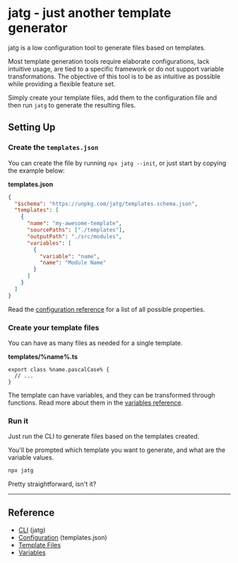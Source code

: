 # jatg - just another template generator

jatg is a low configuration tool to generate files based on templates.

Most template generation tools require elaborate configurations, lack intuitive usage, are tied to a specific framework or do not support variable transformations.
The objective of this tool is to be as intuitive as possible while providing a flexible feature set.

Simply create your template files, add them to the configuration file and then run `jatg` to generate the resulting files.

## Setting Up

### Create the `templates.json`

You can create the file by running `npx jatg --init`, or just start by copying the example below:

**templates.json**
```json
{
  "$schema": "https://unpkg.com/jatg/templates.schema.json",
  "templates": [
    {
      "name": "my-awesome-template",
      "sourcePaths": ["./templates"],
      "outputPath": "./src/modules",
      "variables": [
        {
          "variable": "name",
          "name": "Module Name"
        }
      ]
    }
  ]
}
```

Read the [configuration reference](./docs/configuration.md) for a list of all possible properties.

### Create your template files

You can have as many files as needed for a single template.

**templates/%name%.ts**
```
export class %name.pascalCase% {
  // ...
}
```

The template can have variables, and they can be transformed through functions. Read more about them in the [variables reference](./docs/variables.md).

### Run it

Just run the CLI to generate files based on the templates created.

You'll be prompted which template you want to generate, and what are the variable values.

```sh
npx jatg
```

Pretty straightforward, isn't it?

---

## Reference

- [CLI](./docs/cli.md) (jatg)
- [Configuration](./docs/configuration.md) (templates.json)
- [Template Files](./docs/templates.md)
- [Variables](./docs/variables.md)
